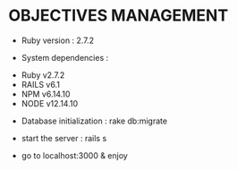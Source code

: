 # OBJECTIVES MANAGEMENT

* Ruby version  : 2.7.2

* System dependencies :

- Ruby v2.7.2
- RAILS v6.1
- NPM v6.14.10
- NODE v12.14.10

* Database initialization : rake db:migrate

* start the server : rails s

* go to localhost:3000 & enjoy